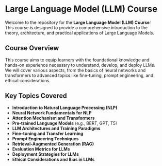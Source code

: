 # Large Language Model (LLM) Course

Welcome to the repository for the **Large Language Model (LLM) Course**!  
This course is designed to provide a comprehensive introduction to the theory, architecture, and practical applications of Large Language Models.

## Course Overview

This course aims to equip learners with the foundational knowledge and hands-on experience necessary to understand, develop, and deploy LLMs.  
We will cover various aspects, from the basics of neural networks and transformers to advanced topics like fine-tuning, prompt engineering, and ethical considerations.

## Key Topics Covered

- **Introduction to Natural Language Processing (NLP)**
- **Neural Network Fundamentals for NLP**
- **Attention Mechanism and Transformers**
- **Pre-trained Language Models** (e.g., BERT, GPT, T5)
- **LLM Architectures and Training Paradigms**
- **Fine-tuning and Transfer Learning**
- **Prompt Engineering Techniques**
- **Retrieval-Augmented Generation (RAG)**
- **Evaluation Metrics for LLMs**
- **Deployment Strategies for LLMs**
- **Ethical Considerations and Bias in LLMs**
